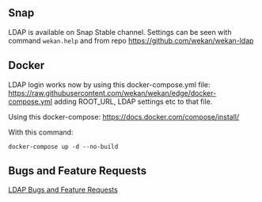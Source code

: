 ## Snap

LDAP is available on Snap Stable channel. Settings can be seen with command `wekan.help` and from repo https://github.com/wekan/wekan-ldap

## Docker

LDAP login works now by using this docker-compose.yml file:
https://raw.githubusercontent.com/wekan/wekan/edge/docker-compose.yml
adding ROOT_URL, LDAP settings etc to that file.

Using this docker-compose:
https://docs.docker.com/compose/install/

With this command:
``` 
docker-compose up -d --no-build
```

## Bugs and Feature Requests

[LDAP Bugs and Feature Requests](https://github.com/wekan/wekan-ldap/issues)
